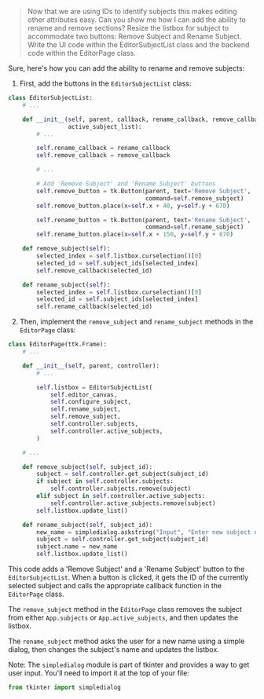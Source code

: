 > Now that we are using IDs to identify subjects this makes editing other attributes
> easy. Can you show me how I can add the ability to rename and remove sections? Resize
> the listbox for subject to accommodate two buttons: Remove Subject and Rename Subject.
> Write the UI code within the EditorSubjectList class and the backend code within the
> EditorPage class.

Sure, here's how you can add the ability to rename and remove subjects:

1. First, add the buttons in the `EditorSubjectList` class:

```python
class EditorSubjectList:
    # ...

    def __init__(self, parent, callback, rename_callback, remove_callback, subject_list,
                 active_subject_list):
        # ...

        self.rename_callback = rename_callback
        self.remove_callback = remove_callback

        # ...

        # Add 'Remove Subject' and 'Rename Subject' buttons
        self.remove_button = tk.Button(parent, text='Remove Subject',
                                       command=self.remove_subject)
        self.remove_button.place(x=self.x + 40, y=self.y + 670)

        self.rename_button = tk.Button(parent, text='Rename Subject',
                                       command=self.rename_subject)
        self.rename_button.place(x=self.x + 150, y=self.y + 670)

    def remove_subject(self):
        selected_index = self.listbox.curselection()[0]
        selected_id = self.subject_ids[selected_index]
        self.remove_callback(selected_id)

    def rename_subject(self):
        selected_index = self.listbox.curselection()[0]
        selected_id = self.subject_ids[selected_index]
        self.rename_callback(selected_id)
```

2. Then, implement the `remove_subject` and `rename_subject` methods in the `EditorPage`
   class:

```python
class EditorPage(ttk.Frame):
    # ...

    def __init__(self, parent, controller):
        # ...

        self.listbox = EditorSubjectList(
            self.editor_canvas,
            self.configure_subject,
            self.rename_subject,
            self.remove_subject,
            self.controller.subjects,
            self.controller.active_subjects,
        )

    # ...

    def remove_subject(self, subject_id):
        subject = self.controller.get_subject(subject_id)
        if subject in self.controller.subjects:
            self.controller.subjects.remove(subject)
        elif subject in self.controller.active_subjects:
            self.controller.active_subjects.remove(subject)
        self.listbox.update_list()

    def rename_subject(self, subject_id):
        new_name = simpledialog.askstring("Input", "Enter new subject name:")
        subject = self.controller.get_subject(subject_id)
        subject.name = new_name
        self.listbox.update_list()
```

This code adds a 'Remove Subject' and a 'Rename Subject' button to
the `EditorSubjectList`. When a button is clicked, it gets the ID of the currently
selected subject and calls the appropriate callback function in the `EditorPage` class.

The `remove_subject` method in the `EditorPage` class removes the subject from
either `App.subjects` or `App.active_subjects`, and then updates the listbox.

The `rename_subject` method asks the user for a new name using a simple dialog, then
changes the subject's name and updates the listbox.

Note: The `simpledialog` module is part of tkinter and provides a way to get user input.
You'll need to import it at the top of your file:

```python
from tkinter import simpledialog
```